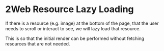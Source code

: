 # 2Web Resource Lazy Loading

If there is a resource (e.g. image) at the bottom of the page, that the user
needs to scroll or interact to see, we will lazy load that resource.

This is so that the initial render can be performed without fetching resources
that are not needed.
